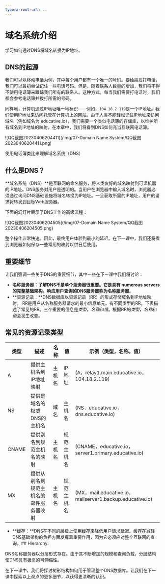 ```yaml
---
typora-root-url: ..
---
```


# 域名系统介绍

学习如何通过DNS将域名转换为IP地址。

## DNS的起源

我们可以以移动电话为例，其中每个用户都有一个唯一的号码。要给朋友打电话，我们可以最初尝试记住一些电话号码。但是，随着联系人数量的增加，我们将不得不使用电话簿来跟踪我们所有的联系人。这种方式，每当我们需要打电话时，我们都会参考电话簿并拨打所需的号码。

同样地，计算机通过IP地址唯一地标识——例如，`104.18.2.119`是一个IP地址。我们使用IP地址来访问托管在计算机上的网站。由于人类不能轻松记住IP地址来访问域名（例如域名为 educative.io），我们需要一个类似电话簿的存储库，以维护所有域名到IP地址的映射。在本章中，我们将看到DNS如何充当互联网电话簿。

![QQ截图20230406204411](/img/07-Domain Name System/QQ截图20230406204411.png)

使用电话簿类比来理解域名系统（DNS）

## 什么是DNS？

**域名系统（DNS）**是互联网的命名服务，将人类友好的域名映射到可读机器的IP地址。DNS服务对用户是透明的。当用户在浏览器中输入域名时，浏览器必须通过询问DNS基础设施将域名转换为IP地址。一旦获取所需的IP地址，用户的请求将转发到目标Web服务器。

下面的幻灯片展示了DNS工作的高级流程：

![QQ截图20230406204505](/img/07-Domain Name System/QQ截图20230406204505.png)

整个操作非常快速。因此，最终用户体验到最小的延迟。在下一课中，我们还将看到浏览器如何保存一些常用的映射以供日后使用。

## 重要细节

让我们强调一些关于DNS的重要细节，其中一些在下一课中我们将讨论：

- **名称服务器：**了解DNS不是单个服务器很重要。它是具有 numerous servers 的完整基础架构。响应用户查询的DNS服务器称为**名称服务器**。
- **资源记录：**DNS数据库以资源记录（RR）的形式存储域名到IP地址映射。 RR是用户从名称服务器请求的最小信息单元。有不同类型的RR。下表描述了常见的RR。三个重要的信息是*类型*，*名称*和*值*。根据RR的*类型*，*名称*和*值*会发生改变。

## 常见的资源记录类型

| **类型** | **描述**                                                    | **名称**  | **值**         | **示例（类型，名称，值）**                          |
| -------- | ------------------------------------------------------------ | --------- | -------------- | -------------------------------------------------------- |
| A        | 提供主机名到IP地址映射                                     | 主机名    | IP地址          | (A，relay1.main.educative.io，104.18.2.119)       |
| NS       | 提供是域名的权威DNS的主机名                                | 域名     | 主机名         | (NS，educative.io，dns.educative.io)             |
| CNAME    | 提供别名到规范主机名的映射                                 | 主机名    | 规范主机名     | (CNAME，educative.io，server1.primary.educative.io) |
| MX       | 提供从别名到规范主机名的邮件服务器映射                      | 主机名    | 规范主机名     | (MX，mail.educative.io，mailserver1.backup.educative.io) |

- **缓存：**DNS在不同的层级上使用缓存来降低用户请求延迟。缓存在减轻DNS基础架构的负担方面发挥着重要作用，因为它必须应对整个互联网的查询。## Hierarchy:

DNS名称服务器以分层形式存在。由于其不断增加的规模和查询负载，分层结构使DNS具有极高的可伸缩性。

在下一课中，我们将探讨树形结构如何用于管理整个DNS数据库。让我们在下一课中探索以上观点的更多细节，以获得更清晰的认识。